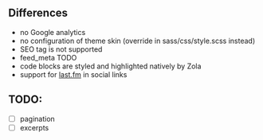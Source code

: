 ## Differences

* no Google analytics
* no configuration of theme skin (override in sass/css/style.scss instead)
* SEO tag is not supported
* feed_meta TODO
* code blocks are styled and highlighted natively by Zola
* support for [last.fm](https://last.fm) in social links

## TODO:

* [ ] pagination
* [ ] excerpts
